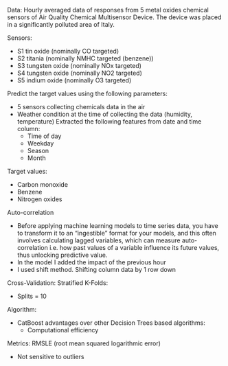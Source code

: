 Data: Hourly averaged data of responses from 5 metal oxides chemical sensors of Air Quality Chemical Multisensor Device. The device was placed in a significantly polluted area of Italy.


Sensors:
- S1 tin oxide (nominally CO targeted)
- S2 titania (nominally NMHC targeted (benzene))
- S3 tungsten oxide (nominally NOx targeted)
- S4 tungsten oxide (nominally NO2 targeted) 
- S5 indium oxide (nominally O3 targeted)


Predict the target values using the following parameters:
- 5 sensors collecting chemicals data in the air
- Weather condition at the time of collecting the data (humidity, temperature)
  Extracted the following features from date and time column:
  - Time of day 
  - Weekday
  - Season
  - Month


Target values:
- Carbon monoxide 
- Benzene 
- Nitrogen oxides 


Auto-correlation
- Before applying machine learning models to time series data, you have to transform it to an “ingestible” format for your models, and this often involves calculating lagged variables, which can measure auto-correlation i.e. how past values of a variable influence its future values, thus unlocking predictive value.
- In the model I added the impact of the previous hour 
- I used shift method. Shifting column data by 1 row down


Cross-Validation: Stratified K-Folds:
- Splits = 10


Algorithm: 
- CatBoost 
  advantages over other Decision Trees based algorithms:
  - Computational efficiency 

Metrics: RMSLE (root mean squared logarithmic error)
- Not sensitive to outliers




